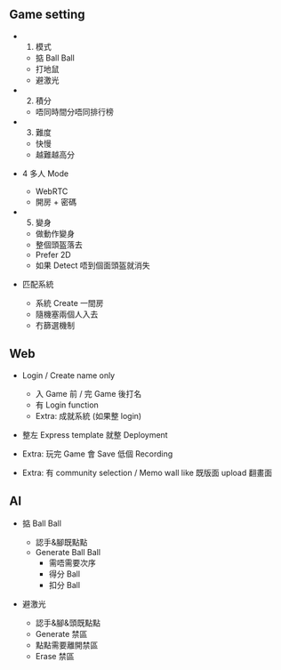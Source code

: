 ## Game setting

- 1. 模式

  - 掂 Ball Ball
  - 打地鼠
  - 避激光

- 2. 積分

  - 唔同時間分唔同排行榜

- 3. 難度

  - 快慢
  - 越難越高分

- 4 多人 Mode

  - WebRTC
  - 開房 + 密碼

- 5. 變身

  - 做動作變身
  - 整個頭盔落去
  - Prefer 2D
  - 如果 Detect 唔到個面頭盔就消失

- 匹配系統
  - 系統 Create 一間房
  - 隨機塞兩個人入去
  - 冇篩選機制

## Web

- Login / Create name only

  - 入 Game 前 / 完 Game 後打名
  - 有 Login function
  - Extra: 成就系統 (如果整 login)

- 整左 Express template 就整 Deployment

- Extra: 玩完 Game 會 Save 低個 Recording

- Extra: 有 community selection / Memo wall like 既版面 upload 翻畫面

## AI

- 掂 Ball Ball

  - 認手&腳既點點
  - Generate Ball Ball
    - 需唔需要次序
    - 得分 Ball
    - 扣分 Ball

- 避激光
  - 認手&腳&頭既點點
  - Generate 禁區
  - 點點需要離開禁區
  - Erase 禁區
